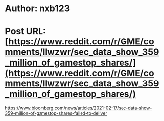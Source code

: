 # Author: nxb123
# Post URL: [https://www.reddit.com/r/GME/comments/llwzwr/sec_data_show_359_million_of_gamestop_shares/](https://www.reddit.com/r/GME/comments/llwzwr/sec_data_show_359_million_of_gamestop_shares/)


https://www.bloomberg.com/news/articles/2021-02-17/sec-data-show-359-million-of-gamestop-shares-failed-to-deliver